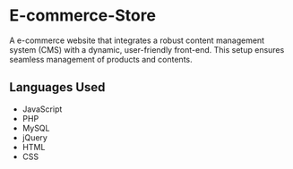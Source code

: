 # E-commerce-Store
A e-commerce website that integrates a robust content management system (CMS) with a dynamic, user-friendly front-end. This setup ensures seamless management of products and contents.
## Languages Used
- JavaScript
- PHP
- MySQL
- jQuery
- HTML
- CSS
